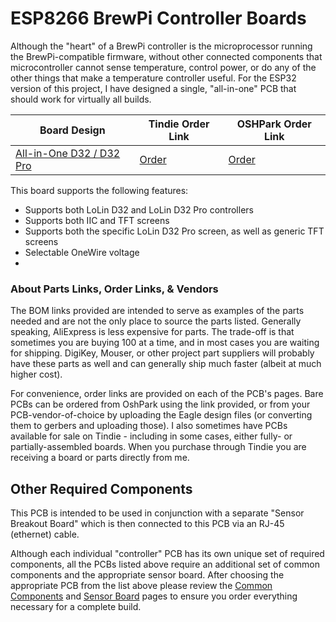 ESP8266 BrewPi Controller Boards
================================

Although the "heart" of a BrewPi controller is the microprocessor running the BrewPi-compatible firmware, without other
connected components that microcontroller cannot sense temperature, control power, or do any of the other things that
make a temperature controller useful. For the ESP32 version of this project, I have designed a single, "all-in-one" PCB
that should work for virtually all builds. 



| Board Design                                              | Tindie Order Link | OSHPark Order Link                                     |
|-----------------------------------------------------------|-------------------|--------------------------------------------------------|
| [All-in-One D32 / D32 Pro](D32%20Pro%20-%20-TFT%20AIO.md) | [Order]()         | [Order](https://oshpark.com/shared_projects/iRLM23Fa)  |


This board supports the following features:
- Supports both LoLin D32 and LoLin D32 Pro controllers
- Supports both IIC and TFT screens
- Supports both the specific LoLin D32 Pro screen, as well as generic TFT screens
- Selectable OneWire voltage
- 


### About Parts Links, Order Links, & Vendors

The BOM links provided are intended to serve as examples of the parts needed and are not the only place to source the 
parts listed.  Generally speaking, AliExpress is less expensive for parts.  The trade-off is that sometimes you are 
buying 100 at a time, and in most cases you are waiting for shipping.  DigiKey, Mouser, or other project part suppliers 
will probably have these parts as well and can generally ship much faster (albeit at much higher cost).

For convenience, order links are provided on each of the PCB's pages. Bare PCBs can be ordered from OshPark using the
link provided, or from your PCB-vendor-of-choice by uploading the Eagle design files (or converting them to gerbers
and uploading those). I also sometimes have PCBs available for sale on Tindie - including in some cases, either fully-
or partially-assembled boards. When you purchase through Tindie you are receiving a board or parts directly from me. 


## Other Required Components

This PCB is intended to be used in conjunction with a separate "Sensor Breakout Board" which is then connected to this
PCB via an RJ-45 (ethernet) cable. 

Although each individual "controller" PCB has its own unique set of required components, all the PCBs listed above require an additional set of common components and the appropriate sensor board. After choosing the appropriate PCB from the list above please review the [Common Components](Common%20Components.md) and [Sensor Board](../BrewPi%20Sensor%20Boards/README.md) pages to ensure you order everything necessary for a complete build. 



